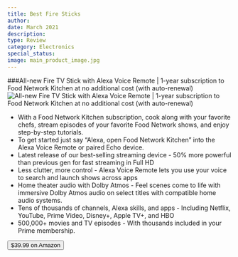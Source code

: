 ```yaml
---
title: Best Fire Sticks
author: 
date: March 2021
description: 
type: Review
category: Electronics
special_status: 
image: main_product_image.jpg
---
```

###All-new Fire TV Stick with Alexa Voice Remote | 1-year subscription to Food Network Kitchen at no additional cost (with auto-renewal)
![All-new Fire TV Stick with Alexa Voice Remote | 1-year subscription to Food Network Kitchen at no additional cost (with auto-renewal)](https://images-na.ssl-images-amazon.com/images/I/61iI7DCQY%2BL._AC_SY300_SX300_.jpg)
- With a Food Network Kitchen subscription, cook along with your favorite chefs, stream episodes of your favorite Food Network shows, and enjoy step-by-step tutorials.
- To get started just say “Alexa, open Food Network Kitchen” into the Alexa Voice Remote or paired Echo device.
- Latest release of our best-selling streaming device - 50% more powerful than previous gen for fast streaming in Full HD
- Less clutter, more control - Alexa Voice Remote lets you use your voice to search and launch shows across apps
- Home theater audio with Dolby Atmos - Feel scenes come to life with immersive Dolby Atmos audio on select titles with compatible home audio systems.
- Tens of thousands of channels, Alexa skills, and apps - Including Netflix, YouTube, Prime Video, Disney+, Apple TV+, and HBO
- 500,000+ movies and TV episodes - With thousands included in your Prime membership.

[<button class="button">$39.99 on Amazon</button>](https://www.amazon.com/dp/B08HR79DD7/ref=sxts_spks_0_0_612790f6-0c35-4e3c-b6a2-25298c8f8854?pd_rd_w=vfVHK&pf_rd_p=612790f6-0c35-4e3c-b6a2-25298c8f8854&pf_rd_r=KVNZTV6CM5YQX2KJMKHB&pd_rd_r=2d9e4301-c6f2-43af-ad00-c9939db678a2&pd_rd_wg=k4tuY&qid=1614629647)
